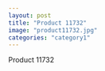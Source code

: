 ```yaml
---
layout: post
title: "Product 11732"
image: "product11732.jpg"
categories: "category1"
---
```

Product 11732
